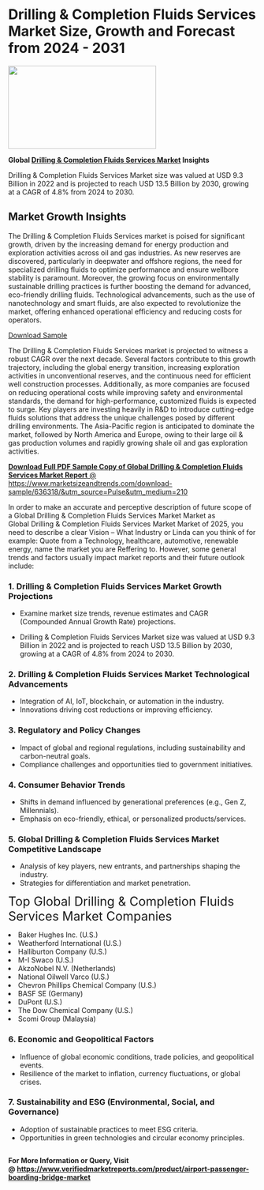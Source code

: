 <H1>Drilling & Completion Fluids Services Market Size, Growth and Forecast from 2024 - 2031</H1><img class="aligncenter size-medium wp-image-584254" src="https://thirdeyenews.in/wp-content/uploads/2024/09/Global-Market-Research-300x168.jpeg" alt="" width="300" height="168" /><p><strong>Global&nbsp;<a href="https://www.marketsizeandtrends.com/download-sample/636318/&amp;utm_source=Pulse&amp;utm_medium=210">Drilling & Completion Fluids Services Market</a> Insights</strong></p><p>Drilling & Completion Fluids Services Market size was valued at USD 9.3 Billion in 2022 and is projected to reach USD 13.5 Billion by 2030, growing at a CAGR of 4.8% from 2024 to 2030.</p><p><h2>Market Growth Insights</h2> <p>The Drilling & Completion Fluids Services market is poised for significant growth, driven by the increasing demand for energy production and exploration activities across oil and gas industries. As new reserves are discovered, particularly in deepwater and offshore regions, the need for specialized drilling fluids to optimize performance and ensure wellbore stability is paramount. Moreover, the growing focus on environmentally sustainable drilling practices is further boosting the demand for advanced, eco-friendly drilling fluids. Technological advancements, such as the use of nanotechnology and smart fluids, are also expected to revolutionize the market, offering enhanced operational efficiency and reducing costs for operators.</p> <p><a href="#">Download Sample</a></p> <p>The Drilling & Completion Fluids Services market is projected to witness a robust CAGR over the next decade. Several factors contribute to this growth trajectory, including the global energy transition, increasing exploration activities in unconventional reserves, and the continuous need for efficient well construction processes. Additionally, as more companies are focused on reducing operational costs while improving safety and environmental standards, the demand for high-performance, customized fluids is expected to surge. Key players are investing heavily in R&D to introduce cutting-edge fluids solutions that address the unique challenges posed by different drilling environments. The Asia-Pacific region is anticipated to dominate the market, followed by North America and Europe, owing to their large oil & gas production volumes and rapidly growing shale oil and gas exploration activities. <p><a href="#"></p><p><span class=""><strong>Download Full PDF Sample Copy of Global Drilling & Completion Fluids Services Market Report</strong> @ <a href="https://www.marketsizeandtrends.com/download-sample/636318/&amp;utm_source=Pulse&amp;utm_medium=210" target="_blank">https://www.marketsizeandtrends.com/download-sample/636318/&amp;utm_source=Pulse&amp;utm_medium=210</a></span></p><p>In order to make an accurate and perceptive description of future scope of a Global&nbsp;Drilling & Completion Fluids Services Market Market as Global&nbsp;Drilling & Completion Fluids Services Market Market of 2025, you need to describe a clear Vision &ndash; What Industry or Linda can you think of for example: Quote from a Technology, healthcare, automotive, renewable energy, name the market you are Reffering to. However, some general trends and factors usually impact market reports and their future outlook include:</p><h3>1.&nbsp;<strong>Drilling & Completion Fluids Services Market Growth Projections</strong></h3><ul><li>Examine market size trends, revenue estimates and CAGR (Compounded Annual Growth Rate) projections.</li><li><p>Drilling & Completion Fluids Services Market size was valued at USD 9.3 Billion in 2022 and is projected to reach USD 13.5 Billion by 2030, growing at a CAGR of 4.8% from 2024 to 2030.</p></li></ul><h3>2.&nbsp;<strong>Drilling & Completion Fluids Services Market Technological Advancements</strong></h3><ul><li>Integration of AI, IoT, blockchain, or automation in the industry.</li><li>Innovations driving cost reductions or improving efficiency.</li></ul><h3>3.&nbsp;<strong>Regulatory and Policy Changes</strong></h3><ul><li>Impact of global and regional regulations, including sustainability and carbon-neutral goals.</li><li>Compliance challenges and opportunities tied to government initiatives.</li></ul><h3>4.&nbsp;<strong>Consumer Behavior Trends</strong></h3><ul><li>Shifts in demand influenced by generational preferences (e.g., Gen Z, Millennials).</li><li>Emphasis on eco-friendly, ethical, or personalized products/services.</li></ul><h3>5.&nbsp;<strong>Global Drilling & Completion Fluids Services Market Competitive Landscape</strong></h3><ul><li>Analysis of key players, new entrants, and partnerships shaping the industry.</li><li>Strategies for differentiation and market penetration.</li></ul><p data-pm-slice="1 1 []"><span style="color: inherit; font-family: inherit; font-size: 25px;">Top Global Drilling & Completion Fluids Services Market Companies</span></p><div class="" data-test-id=""><p><li>Baker Hughes Inc. (U.S.)</li><li> Weatherford International (U.S.)</li><li> Halliburton Company (U.S.)</li><li> M-I Swaco (U.S.)</li><li> AkzoNobel N.V. (Netherlands)</li><li> National Oilwell Varco (U.S.)</li><li> Chevron Phillips Chemical Company (U.S.)</li><li> BASF SE (Germany)</li><li> DuPont (U.S.)</li><li> The Dow Chemical Company (U.S.)</li><li> Scomi Group (Malaysia)</li></p></div><h3>6.&nbsp;<strong>Economic and Geopolitical Factors</strong></h3><ul><li>Influence of global economic conditions, trade policies, and geopolitical events.</li><li>Resilience of the market to inflation, currency fluctuations, or global crises.</li></ul><h3>7.&nbsp;<strong>Sustainability and ESG (Environmental, Social, and Governance)</strong></h3><ul><li>Adoption of sustainable practices to meet ESG criteria.</li><li>Opportunities in green technologies and circular economy principles.</li></ul><h2><strong style="font-size: 14px;">For More Information or Query, Visit @&nbsp;</strong><a style="background-color: #ffffff; font-size: 14px;" href="https://www.marketsizeandtrends.com/report/drilling-completion-fluids-services-market/" target="_blank">https://www.verifiedmarketreports.com/product/airport-passenger-boarding-bridge-market</a></h2>
